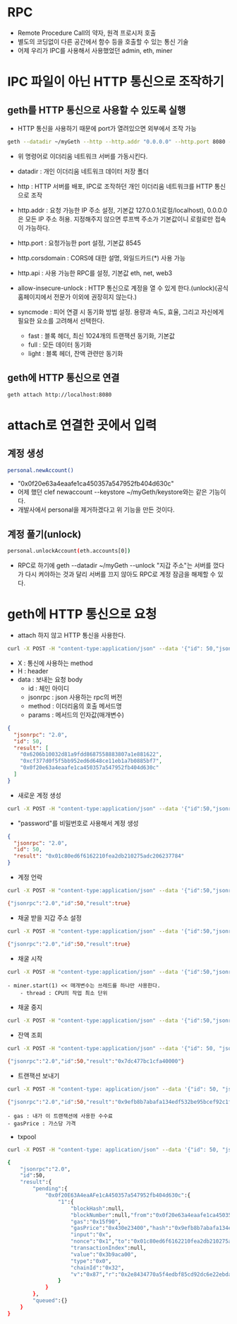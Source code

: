 # RPC

- Remote Procedure Call의 약자, 원격 프로시저 호출
- 별도의 코딩없이 다른 공간에서 함수 등을 호출할 수 있는 통신 기술
- 어제 우리가 IPC를 사용해서 사용했었던 admin, eth, miner

# IPC 파일이 아닌 HTTP 통신으로 조작하기

## geth를 HTTP 통신으로 사용할 수 있도록 실행

- HTTP 통신을 사용하기 때문에 port가 열려있으면 외부에서 조작 가능

```sh
geth --datadir ~/myGeth --http --http.addr "0.0.0.0" --http.port 8080 --http.corsdomain "*" --http.api "admin,miner,txpool,web3,personal,eth,net" --allow-insecure-unlock --syncmode full --networkid 50
```

- 위 명령어로 이더리움 네트워크 서버를 가동시킨다.

- datadir : 개인 이더리움 네트워크 데이터 저장 폴더
- http : HTTP 서버를 배포, IPC로 조작하던 개인 이더리움 네트워크를 HTTP 통신으로 조작
- http.addr : 요청 가능한 IP 주소 설정, 기본값 127.0.0.1(로컬/localhost), 0.0.0.0은 모든 IP 주소 허용. 지정해주지 않으면 루프백 주소가 기본값이니 로컬로만 접속이 가능하다.
- http.port : 요청가능한 port 설정, 기본값 8545
- http.corsdomain : CORS에 대한 설명, 와일드카드(\*) 사용 가능
- http.api : 사용 가능한 RPC를 설정, 기본값 eth, net, web3
- allow-insecure-unlock : HTTP 통신으로 계정을 열 수 있게 한다.(unlock)(공식 홈페이지에서 전문가 이외에 권장히지 않는다.)
- syncmode : 피어 연결 시 동기화 방법 설정. 용량과 속도, 효율, 그리고 자신에게 필요한 요소를 고려해서 선택한다.
  - fast : 블록 헤더, 최신 1024개의 트랜잭션 동기화, 기본값
  - full : 모든 데이터 동기화
  - light : 블록 헤더, 잔액 관련만 동기화

## geth에 HTTP 통신으로 연결

```sh
geth attach http://localhost:8080
```

# attach로 연결한 곳에서 입력

## 계정 생성

```sh
personal.newAccount()
```

- "0x0f20e63a4eaafe1ca450357a547952fb404d630c"
- 어제 했던 clef newaccount --keystore ~/myGeth/keystore와는 같은 기능이다.
- 개발사에서 personal을 제거하겠다고 위 기능을 만든 것이다.

## 계정 풀기(unlock)

```sh
personal.unlockAccount(eth.accounts[0])
```

- RPC로 하기에 geth --datadir ~/myGeth --unlock "지갑 주소"는 서버를 껐다가 다시 켜야하는 것과 달리 서버를 끄지 않아도 RPC로 계정 잠금을 해제할 수 있다.

# geth에 HTTP 통신으로 요청

- attach 하지 않고 HTTP 통신을 사용한다.

```sh
curl -X POST -H "content-type:application/json" --data '{"id": 50,"jsonrpc":"2.0","method":"eth_accounts","params":[]}' http://localhost:8080
```

- X : 통신에 사용하는 method
- H : header
- data : 보내는 요청 body
  - id : 체인 아이디
  - jsonrpc : json 사용하는 rpc의 버전
  - method : 이더리움의 호출 메서드명
  - params : 메서드의 인자값(매개변수)

```json
{
  "jsonrpc": "2.0",
  "id": 50,
  "result": [
    "0x6206b10032d81a9fdd8687558883807a1e881622",
    "0xcf377d0f5f5bb952ed6d648ce11eb1a7b0885bf7",
    "0x0f20e63a4eaafe1ca450357a547952fb404d630c"
  ]
}
```

- 새로운 계정 생성

```sh
curl -X POST -H "content-type:application/json" --data '{"id":50,"jsonrpc":"2.0","method":"personal_newAccount", "params":["password"]}' http://localhost:8080
```

- "password"를 비밀번호로 사용해서 계정 생성

```json
{
  "jsonrpc": "2.0",
  "id": 50,
  "result": "0x01c80ed6f6162210fea2db210275adc206237784"
}
```

- 계정 언락

```sh
curl -X POST -H "content-type:application/json" --data '{"id":50,"jsonrpc":"2.0","method":"personal_unlockAccount","params":["0x0f20e63a4eaafe1ca450357a547952fb404d630c","12345678910"]}' http://localhost:8080
```

```sh
{"jsonrpc":"2.0","id":50,"result":true}
```

- 채굴 받을 지갑 주소 설정

```sh
curl -X POST -H "content-type:application/json" --data '{"id":50,"jsonrpc":"2.0","method":"miner_setEtherbase","params":["0x0f20e63a4eaafe1ca450357a547952fb404d630c"]}' http://localhost:8080
```

```sh
{"jsonrpc":"2.0","id":50,"result":true}
```

- 채굴 시작

```sh
curl -X POST -H "content-type:application/json" --data '{"id":50,"jsonrpc":"2.0","method":"miner_start","params":[1]}' http://127.0.0.1:8080
```

    - miner.start(1) << 매개변수는 쓰레드를 하나만 사용한다.
        - thread : CPU의 작업 최소 단위

- 채굴 중지

```sh
curl -X POST -H "content-type:application/json" --data '{"id":50,"jsonrpc":"2.0","method":"miner_stop","params":[]}' http://127.0.0.1:8080
```

- 잔액 조회

```sh
curl -X POST -H "content-type:application/json" --data '{"id": 50, "jsonrpc": "2.0", "method": "eth_getBalance", "params": ["0x0f20e63a4eaafe1ca450357a547952fb404d630c", "latest"]}' http://localhost:8080
```

```sh
{"jsonrpc":"2.0","id":50,"result":"0x7dc477bc1cfa40000"}
```

- 트랜잭션 보내기

```sh
curl -X POST -H "content-type: application/json" --data '{"id": 50, "jsonrpc": "2.0", "method": "eth_sendTransaction", "params": [{"from": "0x0f20e63a4eaafe1ca450357a547952fb404d630c", "to": "0x01c80ed6f6162210fea2db210275adc206237784", "value": "0x3B9ACA00", "gas": "0x15f90", "gasPrice":"0x430e23400"}]}' http://localhost:8080
```

```sh
{"jsonrpc":"2.0","id":50,"result":"0x9efb8b7abafa134edf532be95bcef92c1f1159b40be3cca253b4ad758ae3f445"}
```

    - gas : 내가 이 트랜잭션에 사용한 수수료
    - gasPrice : 가스당 가격

- txpool

```sh
curl -X POST -H "content-type: application/json" --data '{"id": 50, "jsonrpc": "2.0", "method": "txpool_content"}' http://127.0.0.1:8080
```

```sh
{
    "jsonrpc":"2.0",
    "id":50,
    "result":{
        "pending":{
            "0x0f20E63A4eaAFe1cA450357a547952fb404d630c":{
                "1":{
                    "blockHash":null,
                    "blockNumber":null,"from":"0x0f20e63a4eaafe1ca450357a547952fb404d630c",
                    "gas":"0x15f90",
                    "gasPrice":"0x430e23400","hash":"0x9efb8b7abafa134edf532be95bcef92c1f1159b40be3cca253b4ad758ae3f445",
                    "input":"0x",
                    "nonce":"0x1","to":"0x01c80ed6f6162210fea2db210275adc206237784",
                    "transactionIndex":null,
                    "value":"0x3b9aca00",
                    "type":"0x0",
                    "chainId":"0x32",
                    "v":"0x87","r":"0x2e8434770a5f4edbf85cd92dc6e22ebdabd22d58b4ccaa96ce8dee3f32875dec","s":"0x34205db5ce90c16640d8b788080230690ca37299f824c52dbc4b72ed0b057c64"
                }
            }
        },
        "queued":{}
    }
}
```
